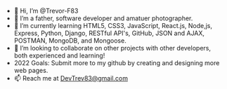 - 👋 Hi, I’m @Trevor-F83
- 👀 I’m a father, software developer and amatuer photographer.
- 🌱 I’m currently learning HTML5, CSS3, JavaScript, React.js, Node,js, Express, Python, Django, RESTful API's, GitHub, JSON and AJAX, POSTMAN, MongoDB, and Mongoose.
- 💞️ I’m looking to collaborate on other projects with other developers, both experienced and learning!
- 2022 Goals: Submit more to my github by creating and designing more web pages.
- 📫 Reach me at DevTrev83@gmail.com

<!---
Trevor-F83/Trevor-F83 is a ✨ special ✨ repository because its `README.md` (this file) appears on your GitHub profile.
You can click the Preview link to take a look at your changes.
--->
